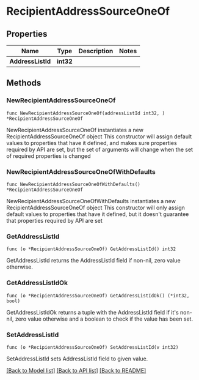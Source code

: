 # RecipientAddressSourceOneOf

## Properties

Name | Type | Description | Notes
------------ | ------------- | ------------- | -------------
**AddressListId** | **int32** |  | 

## Methods

### NewRecipientAddressSourceOneOf

`func NewRecipientAddressSourceOneOf(addressListId int32, ) *RecipientAddressSourceOneOf`

NewRecipientAddressSourceOneOf instantiates a new RecipientAddressSourceOneOf object
This constructor will assign default values to properties that have it defined,
and makes sure properties required by API are set, but the set of arguments
will change when the set of required properties is changed

### NewRecipientAddressSourceOneOfWithDefaults

`func NewRecipientAddressSourceOneOfWithDefaults() *RecipientAddressSourceOneOf`

NewRecipientAddressSourceOneOfWithDefaults instantiates a new RecipientAddressSourceOneOf object
This constructor will only assign default values to properties that have it defined,
but it doesn't guarantee that properties required by API are set

### GetAddressListId

`func (o *RecipientAddressSourceOneOf) GetAddressListId() int32`

GetAddressListId returns the AddressListId field if non-nil, zero value otherwise.

### GetAddressListIdOk

`func (o *RecipientAddressSourceOneOf) GetAddressListIdOk() (*int32, bool)`

GetAddressListIdOk returns a tuple with the AddressListId field if it's non-nil, zero value otherwise
and a boolean to check if the value has been set.

### SetAddressListId

`func (o *RecipientAddressSourceOneOf) SetAddressListId(v int32)`

SetAddressListId sets AddressListId field to given value.



[[Back to Model list]](../README.md#documentation-for-models) [[Back to API list]](../README.md#documentation-for-api-endpoints) [[Back to README]](../README.md)


